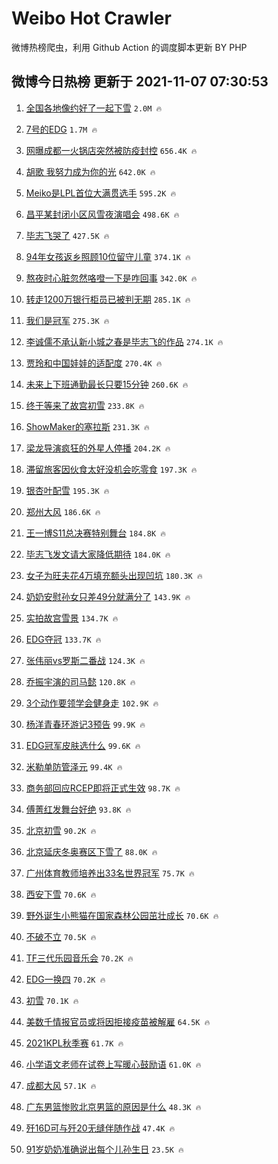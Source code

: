# Weibo Hot Crawler 



微博热榜爬虫，利用 Github Action 的调度脚本更新 BY PHP 


## 微博今日热榜 更新于 2021-11-07 07:30:53 
1. [全国各地像约好了一起下雪](https://s.weibo.com/weibo?q=%23%E5%85%A8%E5%9B%BD%E5%90%84%E5%9C%B0%E5%83%8F%E7%BA%A6%E5%A5%BD%E4%BA%86%E4%B8%80%E8%B5%B7%E4%B8%8B%E9%9B%AA%23&Refer=top) `2.0M 🔥` 

1. [7号的EDG](https://s.weibo.com/weibo?q=%237%E5%8F%B7%E7%9A%84EDG%23&Refer=top) `1.7M 🔥` 

1. [网曝成都一火锅店突然被防疫封控](https://s.weibo.com/weibo?q=%23%E7%BD%91%E6%9B%9D%E6%88%90%E9%83%BD%E4%B8%80%E7%81%AB%E9%94%85%E5%BA%97%E7%AA%81%E7%84%B6%E8%A2%AB%E9%98%B2%E7%96%AB%E5%B0%81%E6%8E%A7%23&Refer=top) `656.4K 🔥` 

1. [胡歌 我努力成为你的光](https://s.weibo.com/weibo?q=%E8%83%A1%E6%AD%8C%20%E6%88%91%E5%8A%AA%E5%8A%9B%E6%88%90%E4%B8%BA%E4%BD%A0%E7%9A%84%E5%85%89&Refer=top) `642.0K 🔥` 

1. [Meiko是LPL首位大满贯选手](https://s.weibo.com/weibo?q=%23Meiko%E6%98%AFLPL%E9%A6%96%E4%BD%8D%E5%A4%A7%E6%BB%A1%E8%B4%AF%E9%80%89%E6%89%8B%23&Refer=top) `595.2K 🔥` 

1. [昌平某封闭小区风雪夜演唱会](https://s.weibo.com/weibo?q=%23%E6%98%8C%E5%B9%B3%E6%9F%90%E5%B0%81%E9%97%AD%E5%B0%8F%E5%8C%BA%E9%A3%8E%E9%9B%AA%E5%A4%9C%E6%BC%94%E5%94%B1%E4%BC%9A%23&Refer=top) `498.6K 🔥` 

1. [毕志飞哭了](https://s.weibo.com/weibo?q=%23%E6%AF%95%E5%BF%97%E9%A3%9E%E5%93%AD%E4%BA%86%23&Refer=top) `427.5K 🔥` 

1. [94年女孩返乡照顾10位留守儿童](https://s.weibo.com/weibo?q=%2394%E5%B9%B4%E5%A5%B3%E5%AD%A9%E8%BF%94%E4%B9%A1%E7%85%A7%E9%A1%BE10%E4%BD%8D%E7%95%99%E5%AE%88%E5%84%BF%E7%AB%A5%23&Refer=top) `374.1K 🔥` 

1. [熬夜时心脏忽然咯噔一下是咋回事](https://s.weibo.com/weibo?q=%23%E7%86%AC%E5%A4%9C%E6%97%B6%E5%BF%83%E8%84%8F%E5%BF%BD%E7%84%B6%E5%92%AF%E5%99%94%E4%B8%80%E4%B8%8B%E6%98%AF%E5%92%8B%E5%9B%9E%E4%BA%8B%23&Refer=top) `342.0K 🔥` 

1. [转走1200万银行柜员已被判无期](https://s.weibo.com/weibo?q=%23%E8%BD%AC%E8%B5%B01200%E4%B8%87%E9%93%B6%E8%A1%8C%E6%9F%9C%E5%91%98%E5%B7%B2%E8%A2%AB%E5%88%A4%E6%97%A0%E6%9C%9F%23&Refer=top) `285.1K 🔥` 

1. [我们是冠军](https://s.weibo.com/weibo?q=%23%E6%88%91%E4%BB%AC%E6%98%AF%E5%86%A0%E5%86%9B%23&Refer=top) `275.3K 🔥` 

1. [李诚儒不承认新小城之春是毕志飞的作品](https://s.weibo.com/weibo?q=%23%E6%9D%8E%E8%AF%9A%E5%84%92%E4%B8%8D%E6%89%BF%E8%AE%A4%E6%96%B0%E5%B0%8F%E5%9F%8E%E4%B9%8B%E6%98%A5%E6%98%AF%E6%AF%95%E5%BF%97%E9%A3%9E%E7%9A%84%E4%BD%9C%E5%93%81%23&Refer=top) `274.1K 🔥` 

1. [贾玲和中国娃娃的适配度](https://s.weibo.com/weibo?q=%23%E8%B4%BE%E7%8E%B2%E5%92%8C%E4%B8%AD%E5%9B%BD%E5%A8%83%E5%A8%83%E7%9A%84%E9%80%82%E9%85%8D%E5%BA%A6%23&Refer=top) `270.4K 🔥` 

1. [未来上下班通勤最长只要15分钟](https://s.weibo.com/weibo?q=%23%E6%9C%AA%E6%9D%A5%E4%B8%8A%E4%B8%8B%E7%8F%AD%E9%80%9A%E5%8B%A4%E6%9C%80%E9%95%BF%E5%8F%AA%E8%A6%8115%E5%88%86%E9%92%9F%23&Refer=top) `260.6K 🔥` 

1. [终于等来了故宫初雪](https://s.weibo.com/weibo?q=%23%E7%BB%88%E4%BA%8E%E7%AD%89%E6%9D%A5%E4%BA%86%E6%95%85%E5%AE%AB%E5%88%9D%E9%9B%AA%23&Refer=top) `233.8K 🔥` 

1. [ShowMaker的塞拉斯](https://s.weibo.com/weibo?q=ShowMaker%E7%9A%84%E5%A1%9E%E6%8B%89%E6%96%AF&Refer=top) `231.3K 🔥` 

1. [梁龙导演疯狂的外星人停播](https://s.weibo.com/weibo?q=%23%E6%A2%81%E9%BE%99%E5%AF%BC%E6%BC%94%E7%96%AF%E7%8B%82%E7%9A%84%E5%A4%96%E6%98%9F%E4%BA%BA%E5%81%9C%E6%92%AD%23&Refer=top) `204.2K 🔥` 

1. [滞留旅客因伙食太好没机会吃零食](https://s.weibo.com/weibo?q=%23%E6%BB%9E%E7%95%99%E6%97%85%E5%AE%A2%E5%9B%A0%E4%BC%99%E9%A3%9F%E5%A4%AA%E5%A5%BD%E6%B2%A1%E6%9C%BA%E4%BC%9A%E5%90%83%E9%9B%B6%E9%A3%9F%23&Refer=top) `197.3K 🔥` 

1. [银杏叶配雪](https://s.weibo.com/weibo?q=%E9%93%B6%E6%9D%8F%E5%8F%B6%E9%85%8D%E9%9B%AA&Refer=top) `195.3K 🔥` 

1. [郑州大风](https://s.weibo.com/weibo?q=%23%E9%83%91%E5%B7%9E%E5%A4%A7%E9%A3%8E%23&Refer=top) `186.6K 🔥` 

1. [王一博S11总决赛特别舞台](https://s.weibo.com/weibo?q=%23%E7%8E%8B%E4%B8%80%E5%8D%9AS11%E6%80%BB%E5%86%B3%E8%B5%9B%E7%89%B9%E5%88%AB%E8%88%9E%E5%8F%B0%23&Refer=top) `184.8K 🔥` 

1. [毕志飞发文请大家降低期待](https://s.weibo.com/weibo?q=%23%E6%AF%95%E5%BF%97%E9%A3%9E%E5%8F%91%E6%96%87%E8%AF%B7%E5%A4%A7%E5%AE%B6%E9%99%8D%E4%BD%8E%E6%9C%9F%E5%BE%85%23&Refer=top) `184.0K 🔥` 

1. [女子为旺夫花4万填充额头出现凹坑](https://s.weibo.com/weibo?q=%23%E5%A5%B3%E5%AD%90%E4%B8%BA%E6%97%BA%E5%A4%AB%E8%8A%B14%E4%B8%87%E5%A1%AB%E5%85%85%E9%A2%9D%E5%A4%B4%E5%87%BA%E7%8E%B0%E5%87%B9%E5%9D%91%23&Refer=top) `180.3K 🔥` 

1. [奶奶安慰孙女只差49分就满分了](https://s.weibo.com/weibo?q=%23%E5%A5%B6%E5%A5%B6%E5%AE%89%E6%85%B0%E5%AD%99%E5%A5%B3%E5%8F%AA%E5%B7%AE49%E5%88%86%E5%B0%B1%E6%BB%A1%E5%88%86%E4%BA%86%23&Refer=top) `143.9K 🔥` 

1. [实拍故宫雪景](https://s.weibo.com/weibo?q=%23%E5%AE%9E%E6%8B%8D%E6%95%85%E5%AE%AB%E9%9B%AA%E6%99%AF%23&Refer=top) `134.7K 🔥` 

1. [EDG夺冠](https://s.weibo.com/weibo?q=%23EDG%E5%A4%BA%E5%86%A0%23&Refer=top) `133.7K 🔥` 

1. [张伟丽vs罗斯二番战](https://s.weibo.com/weibo?q=%23%E5%BC%A0%E4%BC%9F%E4%B8%BDvs%E7%BD%97%E6%96%AF%E4%BA%8C%E7%95%AA%E6%88%98%23&Refer=top) `124.3K 🔥` 

1. [乔振宇演的司马懿](https://s.weibo.com/weibo?q=%23%E4%B9%94%E6%8C%AF%E5%AE%87%E6%BC%94%E7%9A%84%E5%8F%B8%E9%A9%AC%E6%87%BF%23&Refer=top) `120.8K 🔥` 

1. [3个动作要领学会健身走](https://s.weibo.com/weibo?q=%233%E4%B8%AA%E5%8A%A8%E4%BD%9C%E8%A6%81%E9%A2%86%E5%AD%A6%E4%BC%9A%E5%81%A5%E8%BA%AB%E8%B5%B0%23&Refer=top) `102.9K 🔥` 

1. [杨洋青春环游记3预告](https://s.weibo.com/weibo?q=%23%E6%9D%A8%E6%B4%8B%E9%9D%92%E6%98%A5%E7%8E%AF%E6%B8%B8%E8%AE%B03%E9%A2%84%E5%91%8A%23&Refer=top) `99.9K 🔥` 

1. [EDG冠军皮肤选什么](https://s.weibo.com/weibo?q=%23EDG%E5%86%A0%E5%86%9B%E7%9A%AE%E8%82%A4%E9%80%89%E4%BB%80%E4%B9%88%23&Refer=top) `99.6K 🔥` 

1. [米勒单防管泽元](https://s.weibo.com/weibo?q=%23%E7%B1%B3%E5%8B%92%E5%8D%95%E9%98%B2%E7%AE%A1%E6%B3%BD%E5%85%83%23&Refer=top) `99.4K 🔥` 

1. [商务部回应RCEP即将正式生效](https://s.weibo.com/weibo?q=%23%E5%95%86%E5%8A%A1%E9%83%A8%E5%9B%9E%E5%BA%94RCEP%E5%8D%B3%E5%B0%86%E6%AD%A3%E5%BC%8F%E7%94%9F%E6%95%88%23&Refer=top) `98.7K 🔥` 

1. [傅菁红发舞台好绝](https://s.weibo.com/weibo?q=%23%E5%82%85%E8%8F%81%E7%BA%A2%E5%8F%91%E8%88%9E%E5%8F%B0%E5%A5%BD%E7%BB%9D%23&Refer=top) `93.8K 🔥` 

1. [北京初雪](https://s.weibo.com/weibo?q=%23%E5%8C%97%E4%BA%AC%E5%88%9D%E9%9B%AA%23&Refer=top) `90.2K 🔥` 

1. [北京延庆冬奥赛区下雪了](https://s.weibo.com/weibo?q=%23%E5%8C%97%E4%BA%AC%E5%BB%B6%E5%BA%86%E5%86%AC%E5%A5%A5%E8%B5%9B%E5%8C%BA%E4%B8%8B%E9%9B%AA%E4%BA%86%23&Refer=top) `88.0K 🔥` 

1. [广州体育教师培养出33名世界冠军](https://s.weibo.com/weibo?q=%23%E5%B9%BF%E5%B7%9E%E4%BD%93%E8%82%B2%E6%95%99%E5%B8%88%E5%9F%B9%E5%85%BB%E5%87%BA33%E5%90%8D%E4%B8%96%E7%95%8C%E5%86%A0%E5%86%9B%23&Refer=top) `75.7K 🔥` 

1. [西安下雪](https://s.weibo.com/weibo?q=%23%E8%A5%BF%E5%AE%89%E4%B8%8B%E9%9B%AA%23&Refer=top) `70.6K 🔥` 

1. [野外诞生小熊猫在国家森林公园茁壮成长](https://s.weibo.com/weibo?q=%23%E9%87%8E%E5%A4%96%E8%AF%9E%E7%94%9F%E5%B0%8F%E7%86%8A%E7%8C%AB%E5%9C%A8%E5%9B%BD%E5%AE%B6%E6%A3%AE%E6%9E%97%E5%85%AC%E5%9B%AD%E8%8C%81%E5%A3%AE%E6%88%90%E9%95%BF%23&Refer=top) `70.6K 🔥` 

1. [不破不立](https://s.weibo.com/weibo?q=%E4%B8%8D%E7%A0%B4%E4%B8%8D%E7%AB%8B&Refer=top) `70.5K 🔥` 

1. [TF三代乐园音乐会](https://s.weibo.com/weibo?q=%23TF%E4%B8%89%E4%BB%A3%E4%B9%90%E5%9B%AD%E9%9F%B3%E4%B9%90%E4%BC%9A%23&Refer=top) `70.2K 🔥` 

1. [EDG一换四](https://s.weibo.com/weibo?q=%23EDG%E4%B8%80%E6%8D%A2%E5%9B%9B%23&Refer=top) `70.2K 🔥` 

1. [初雪](https://s.weibo.com/weibo?q=%23%E5%88%9D%E9%9B%AA%23&Refer=top) `70.1K 🔥` 

1. [美数千情报官员或将因拒接疫苗被解雇](https://s.weibo.com/weibo?q=%23%E7%BE%8E%E6%95%B0%E5%8D%83%E6%83%85%E6%8A%A5%E5%AE%98%E5%91%98%E6%88%96%E5%B0%86%E5%9B%A0%E6%8B%92%E6%8E%A5%E7%96%AB%E8%8B%97%E8%A2%AB%E8%A7%A3%E9%9B%87%23&Refer=top) `64.5K 🔥` 

1. [2021KPL秋季赛](https://s.weibo.com/weibo?q=2021KPL%E7%A7%8B%E5%AD%A3%E8%B5%9B&Refer=top) `61.7K 🔥` 

1. [小学语文老师在试卷上写暖心鼓励语](https://s.weibo.com/weibo?q=%23%E5%B0%8F%E5%AD%A6%E8%AF%AD%E6%96%87%E8%80%81%E5%B8%88%E5%9C%A8%E8%AF%95%E5%8D%B7%E4%B8%8A%E5%86%99%E6%9A%96%E5%BF%83%E9%BC%93%E5%8A%B1%E8%AF%AD%23&Refer=top) `61.0K 🔥` 

1. [成都大风](https://s.weibo.com/weibo?q=%23%E6%88%90%E9%83%BD%E5%A4%A7%E9%A3%8E%23&Refer=top) `57.1K 🔥` 

1. [广东男篮惨败北京男篮的原因是什么](https://s.weibo.com/weibo?q=%23%E5%B9%BF%E4%B8%9C%E7%94%B7%E7%AF%AE%E6%83%A8%E8%B4%A5%E5%8C%97%E4%BA%AC%E7%94%B7%E7%AF%AE%E7%9A%84%E5%8E%9F%E5%9B%A0%E6%98%AF%E4%BB%80%E4%B9%88%23&Refer=top) `48.3K 🔥` 

1. [歼16D可与歼20无缝伴随作战](https://s.weibo.com/weibo?q=%23%E6%AD%BC16D%E5%8F%AF%E4%B8%8E%E6%AD%BC20%E6%97%A0%E7%BC%9D%E4%BC%B4%E9%9A%8F%E4%BD%9C%E6%88%98%23&Refer=top) `47.4K 🔥` 

1. [91岁奶奶准确说出每个儿孙生日](https://s.weibo.com/weibo?q=%2391%E5%B2%81%E5%A5%B6%E5%A5%B6%E5%87%86%E7%A1%AE%E8%AF%B4%E5%87%BA%E6%AF%8F%E4%B8%AA%E5%84%BF%E5%AD%99%E7%94%9F%E6%97%A5%23&Refer=top) `23.5K 🔥` 

